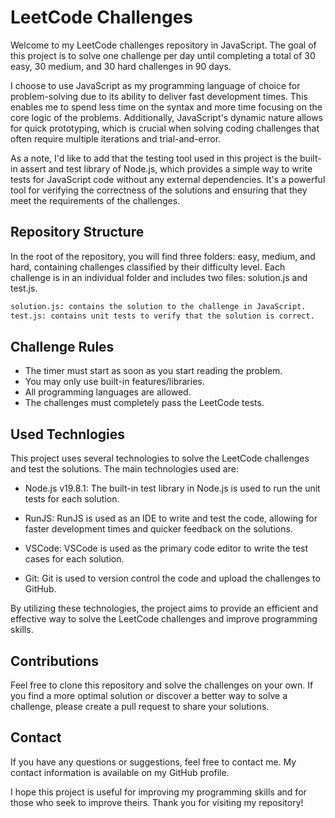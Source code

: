 # LeetCode Challenges

Welcome to my LeetCode challenges repository in JavaScript. The goal of this project is to solve one challenge per day until completing a total of 30 easy, 30 medium, and 30 hard challenges in 90 days.

I choose to use JavaScript as my programming language of choice for problem-solving due to its ability to deliver fast development times. This enables me to spend less time on the syntax and more time focusing on the core logic of the problems. Additionally, JavaScript's dynamic nature allows for quick prototyping, which is crucial when solving coding challenges that often require multiple iterations and trial-and-error.

As a note, I'd like to add that the testing tool used in this project is the built-in assert and test library of Node.js, which provides a simple way to write tests for JavaScript code without any external dependencies. It's a powerful tool for verifying the correctness of the solutions and ensuring that they meet the requirements of the challenges.

## Repository Structure

In the root of the repository, you will find three folders: easy, medium, and hard, containing challenges classified by their difficulty level. Each challenge is in an individual folder and includes two files: solution.js and test.js.

```md
solution.js: contains the solution to the challenge in JavaScript.
test.js: contains unit tests to verify that the solution is correct.
```

## Challenge Rules

- The timer must start as soon as you start reading the problem.
- You may only use built-in features/libraries.
- All programming languages are allowed.
- The challenges must completely pass the LeetCode tests.

## Used Technlogies

This project uses several technologies to solve the LeetCode challenges and test the solutions. The main technologies used are:

- Node.js v19.8.1: The built-in test library in Node.js is used to run the unit tests for each solution.

- RunJS: RunJS is used as an IDE to write and test the code, allowing for faster development times and quicker feedback on the solutions.

- VSCode: VSCode is used as the primary code editor to write the test cases for each solution.

- Git: Git is used to version control the code and upload the challenges to GitHub.

By utilizing these technologies, the project aims to provide an efficient and effective way to solve the LeetCode challenges and improve programming skills.

## Contributions

Feel free to clone this repository and solve the challenges on your own. If you find a more optimal solution or discover a better way to solve a challenge, please create a pull request to share your solutions.

## Contact

If you have any questions or suggestions, feel free to contact me. My contact information is available on my GitHub profile.

I hope this project is useful for improving my programming skills and for those who seek to improve theirs. Thank you for visiting my repository!
